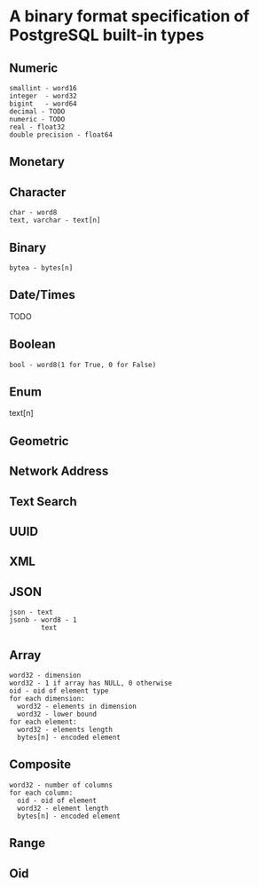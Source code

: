 # A binary format specification of PostgreSQL built-in types

## Numeric
```
smallint - word16
integer  - word32
bigint   - word64
decimal - TODO
numeric - TODO
real - float32
double precision - float64
```
## Monetary

## Character
```
char - word8
text, varchar - text[n]
```
## Binary
```
bytea - bytes[n]
```

## Date/Times
TODO

## Boolean
```
bool - word8(1 for True, 0 for False)
```

## Enum
text[n]

## Geometric

## Network Address

## Text Search

## UUID

## XML

## JSON
```
json - text
jsonb - word8 - 1
        text
```

## Array
```
word32 - dimension
word32 - 1 if array has NULL, 0 otherwise
oid - oid of element type
for each dimension:
  word32 - elements in dimension
  word32 - lower bound
for each element:
  word32 - elements length
  bytes[n] - encoded element
```

## Composite
```
word32 - number of columns
for each column:
  oid - oid of element
  word32 - element length
  bytes[n] - encoded element
```

## Range

## Oid
